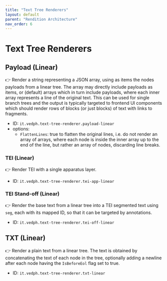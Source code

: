 ```yaml
---
title: "Text Tree Renderers" 
layout: default
parent: "Rendition Architecture"
nav_order: 6
---
```


# Text Tree Renderers

## Payload (Linear)

👉 Render a string representing a JSON array, using as items the nodes payloads from a linear tree. The array may directly include payloads as items, or (default) arrays which in turn include payloads, where each inner array represents a line of the original text. This can be used for single branch trees and the output is typically targeted to frontend UI components which should render rows of blocks (or just blocks) of text with links to fragments.

- ID: `it.vedph.text-tree-renderer.payload-linear`
- options:
  - `FlattenLines`: true to flatten the original lines, i.e. do not render an array of arrays, where each node is inside the inner array up to the end of the line, but rather an array of nodes, discarding line breaks.

### TEI (Linear)

👉 Render TEI with a single apparatus layer.

- ID: `it.vedph.text-tree-renderer.tei-app-linear`

### TEI Stand-off (Linear)

👉 Render the base text from a linear tree into a TEI segmented text using `seg`, each with its mapped ID, so that it can be targeted by annotations.

- ID: `it.vedph.text-tree-renderer.tei-off-linear`

## TXT (Linear)

👉 Render a plain text from a linear tree. The text is obtained by concatenating the text of each node in the tree, optionally adding a newline after each node having the `IsBeforeEol` flag set to true.

- ID: `it.vedph.text-tree-renderer.txt-linear`
